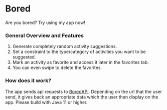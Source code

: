 # Bored
Are you bored? Try using my app now!

### General Overview and Features
1. Generate completely random activity suggestions.
2. Set a constraint to the type/category of activities you want to be suggested.
3. Mark an activity as favorite and access it later in the favorites tab.
4. You can even swipe to delete the favorites.


### How does it work?

The app sends api requests to [BoredAPI](www.boredapi.com).
Depending on the url that the user send, it gives back an appropriate data which the user then display on the app.
Please build with Java 11 or higher.
